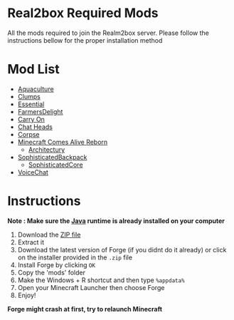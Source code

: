 # Real2box Required Mods 
All the mods required to join the Realm2box server. Please follow the instructions bellow for the proper installation method

# Mod List  
* [Aquaculture](https://www.curseforge.com/minecraft/mc-mods/aquaculture)
* [Clumps](https://legacy.curseforge.com/minecraft/mc-mods/clumps) 
* [Essential](https://essential.gg/) 
* [FarmersDelight](https://www.curseforge.com/minecraft/mc-mods/farmers-delight) 
* [Carry On](https://legacy.curseforge.com/minecraft/mc-mods/carry-on)
* [Chat Heads](https://www.curseforge.com/minecraft/mc-mods/chat-heads)
* [Corpse](https://legacy.curseforge.com/minecraft/mc-mods/corpse)
* [Minecraft Comes Alive Reborn](https://www.curseforge.com/minecraft/mc-mods/minecraft-comes-alive-reborn)
  * [Architectury](https://www.curseforge.com/minecraft/mc-mods/architectury-api/files)
* [SophisticatedBackpack](https://www.curseforge.com/minecraft/mc-mods/sophisticated-backpacks)
  * [SophisticatedCore](https://www.curseforge.com/minecraft/mc-mods/sophisticated-core)
* [VoiceChat](https://www.curseforge.com/minecraft/mc-mods/simple-voice-chat)


# Instructions  

**Note : Make sure the [Java](https://www.java.com/download/ie_manual.jsp) runtime is already installed on your computer**

1. Download the [ZIP file](https://github.com/bossmosk/R2B_Mods/archive/refs/heads/main.zip)
2. Extract it
3. Download the latest version of Forge (if you didnt do it already) or click on the installer provided in the ```.zip``` file
4. Install Forge by clicking ```OK```
5. Copy the 'mods' folder 
6. Make the Windows + R shortcut and then type ```%appdata%```
7. Open your Minecraft Launcher then choose Forge
8. Enjoy!

**Forge might crash at first, try to relaunch Minecraft**

